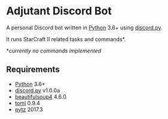 # Adjutant Discord Bot

A personal Discord bot written in [Python](https://www.python.org "Python homepage") 3.6+ using [discord.py](https://github.com/Rapptz/discord.py).

It runs StarCraft II related tasks and commands*.

\**currently no commands implemented*

## Requirements

- [Python](https://www.python.org "Python homepage") 3.6+
- [discord.py](https://github.com/Rapptz/discord.py) v1.0.0a
- [beautifulsoup4](https://pypi.python.org/pypi/beautifulsoup4) 4.6.0
- [toml](https://pypi.python.org/pypi/toml) 0.9.4
- [pytz](https://pypi.python.org/pypi/pytz/2017.3) 2017.3

